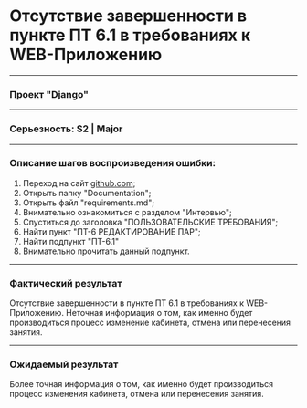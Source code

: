 # Отсутствие завершенности в пункте ПТ 6.1 в требованиях к WEB-Приложению
____
### Проект "Django"
____
### Серьезность: S2 | Major
____
### Описание шагов воспроизведения ошибки:
1. Переход на сайт [github.com](https://github.com/Kostroma-Polytechnic-College/Schedule-Django);
2. Открыть папку "Documentation";
3. Открыть файл "requirements.md";
4. Внимательно ознакомиться с разделом "Интервью";
5. Спуститься до заголовка "ПОЛЬЗОВАТЕЛЬСКИЕ ТРЕБОВАНИЯ";
6. Найти пункт "ПТ-6 РЕДАКТИРОВАНИЕ ПАР";
7. Найти подпункт "ПТ-6.1"
8. Внимательно прочитать данный подпункт.
___
### Фактический результат
Отсутствие завершенности в пункте ПТ 6.1 в требованиях к WEB-Приложению. Неточная информация о том, как именно будет производиться процесс изменение кабинета, отмена или перенесения занятия.
___
### Ожидаемый результат
Более точная информация о том, как именно будет производиться процесс изменения кабинета, отмена или перенесения занятия.
